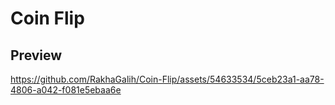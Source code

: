 # Coin Flip

## Preview

https://github.com/RakhaGalih/Coin-Flip/assets/54633534/5ceb23a1-aa78-4806-a042-f081e5ebaa6e
